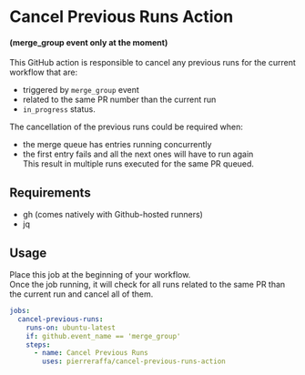 # Cancel Previous Runs Action 
#### (merge_group event only at the moment)

This GitHub action is responsible to cancel any previous runs for the current workflow that are:  
- triggered by `merge_group` event  
- related to the same PR number than the current run  
- `in_progress` status.  

The cancellation of the previous runs could be required when:
- the merge queue has entries running concurrently  
- the first entry fails and all the next ones will have to run again  
This result in multiple runs executed for the same PR queued.  

## Requirements
- gh (comes natively with Github-hosted runners)
- jq

## Usage  

Place this job at the beginning of your workflow.  
Once the job running, it will check for all runs related to the same PR than the current run and cancel all of them.  

```yaml
jobs:
  cancel-previous-runs:
    runs-on: ubuntu-latest
    if: github.event_name == 'merge_group'
    steps:
      - name: Cancel Previous Runs
        uses: pierreraffa/cancel-previous-runs-action
```